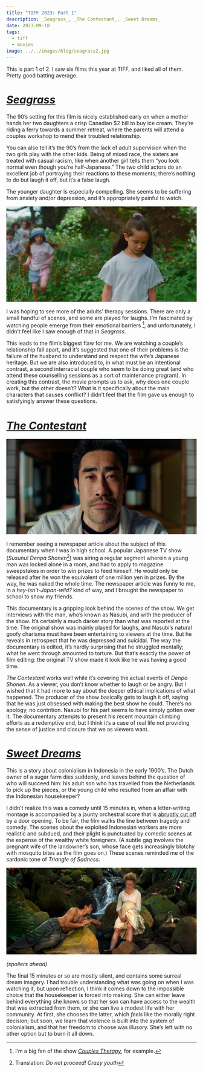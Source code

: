 ```yaml
---
title: "TIFF 2023: Part 1"
description: _Seagrass_, _The Contestant_, _Sweet Dreams_
date: 2023-09-18
tags:
  - tiff
  - movies
image: ../../images/blog/seagrass2.jpg
---
```


This is part 1 of 2. I saw six films this year at TIFF, and liked all of them. Pretty good batting average.

# [_Seagrass_][1]

<span><sl-rating value="3.5" readonly /></span>

The 90’s setting for this film is nicely established early on when a mother hands her two daughters a crisp Canadian $2 bill to buy ice cream. They’re riding a ferry towards a summer retreat, where the parents will attend a couples workshop to mend their troubled relationship.

You can also tell it’s the 90’s from the lack of adult supervision when the two girls play with the other kids. Being of mixed race, the sisters are treated with casual racism, like when another girl tells them “you look normal even though you’re half-Japanese.” The two child actors do an excellent job of portraying their reactions to these moments; there’s nothing to do but laugh it off, but it’s a false laugh.

The younger daughter is especially compelling. She seems to be suffering from anxiety and/or depression, and it’s appropriately painful to watch.

![Seagrass](../../images/blog/seagrass.jpeg)

I was hoping to see more of the adults’ therapy sessions. There are only a small handful of scenes, and some are played for laughs. I’m fascinated by watching people emerge from their emotional barriers [^1], and unfortunately, I didn’t feel like I saw enough of that in _Seagrass_.

This leads to the film’s biggest flaw for me. We are watching a couple’s relationship fall apart, and it’s suggested that one of their problems is the failure of the husband to understand and respect the wife’s Japanese heritage. But we are also introduced to, in what must be an intentional contrast, a second interracial couple who seem to be doing great (and who attend these counselling sessions as a sort of maintenance program). In creating this contrast, the movie prompts us to ask, why does one couple work, but the other doesn’t? What is it specifically about the main characters that causes conflict? I didn’t feel that the film gave us enough to satisfyingly answer these questions.

# [_The Contestant_][3]

<span><sl-rating value="3.5" readonly /></span>

![Nasubi](../../images/blog/nasubi.jpeg)

I remember seeing a newspaper article about the subject of this documentary when I was in high school. A popular Japanese TV show (_Susunu! Denpa Shonen_[^2]) was airing a regular segment wherein a young man was locked alone in a room, and had to apply to magazine sweepstakes in order to win prizes to feed himself. He would only be released after he won the equivalent of one million yen in prizes. By the way, he was naked the whole time. The newspaper article was funny to me, in a _hey-isn’t-Japan-wild?_ kind of way, and I brought the newspaper to school to show my friends.

This documentary is a gripping look behind the scenes of the show. We get interviews with the man, who’s known as Nasubi, and with the producer of the show. It’s certainly a much darker story than what was reported at the time. The original show was mainly played for laughs, and Nasubi’s natural goofy charisma must have been entertaining to viewers at the time. But he reveals in retrospect that he was depressed and suicidal. The way the documentary is edited, it’s hardly surprising that he struggled mentally; what he went through amounted to torture. But that’s exactly the power of film editing: the original TV show made it look like he was having a good time.

_The Contestant_ works well while it’s covering the actual events of _Denpa Shonen_. As a viewer, you don’t know whether to laugh or be angry. But I wished that it had more to say about the deeper ethical implications of what happened. The producer of the show basically gets to laugh it off, saying that he was just obsessed with making the best show he could. There’s no apology, no contrition. Nasubi for his part seems to have simply gotten over it. The documentary attempts to present his recent mountain climbing efforts as a redemptive end, but I think it’s a case of real life not providing the sense of justice and closure that we as viewers want.

# [_Sweet Dreams_][4]

<span><sl-rating value="3.5" readonly /></span>

This is a story about colonialism in Indonesia in the early 1900’s. The Dutch owner of a sugar farm dies suddenly, and leaves behind the question of who will succeed him: his adult son who has travelled from the Netherlands to pick up the pieces, or the young child who resulted from an affair with the Indonesian housekeeper?

I didn’t realize this was a comedy until 15 minutes in, when a letter-writing montage is accompanied by a jaunty orchestral score that is [abruptly cut off][5] by a door opening. To be fair, the film walks the line between tragedy and comedy. The scenes about the exploited Indonesian workers are more realistic and subdued, and their plight is punctuated by comedic scenes at the expense of the wealthy white foreigners. (A subtle gag involves the pregnant wife of the landowner’s son, whose face gets increasingly blotchy with mosquito bites as the film goes on.) These scenes reminded me of the sardonic tone of _Triangle of Sadness_.

![Sweet Dreams](../../images/blog/sweet-dreams.jpeg)

_(spoilers ahead)_

The final 15 minutes or so are mostly silent, and contains some surreal dream imagery. I had trouble understanding what was going on when I was watching it, but upon reflection, I think it comes down to the impossible choice that the housekeeper is forced into making. She can either leave behind everything she knows so that her son can have access to the wealth that was extracted from them, or she can live a modest life with her community. At first, she chooses the latter, which _feels_ like the morally right decision; but soon, we learn that violence is built into the system of colonialism, and that her freedom to choose was illusory. She’s left with no other option but to burn it all down.

[^1]:	I’m a big fan of the show [_Couples Therapy_][2], for example.

[^2]:	Translation: _Do not proceed! Crazy youth_

[1]:	https://letterboxd.com/film/seagrass-2023/
[2]:	https://www.sho.com/couples-therapy
[3]:	https://letterboxd.com/film/the-contestant-2023/
[4]:	https://letterboxd.com/film/sweet-dreams-2023/
[5]:	https://tvtropes.org/pmwiki/pmwiki.php/Main/SuddenSoundtrackStop
